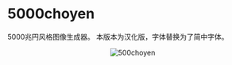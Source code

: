 ﻿# 5000choyen
5000兆円风格图像生成器。
本版本为汉化版，字体替换为了简中字体。

<p align="center">
  <img alt="500choyen" src="https://github.com/yurafuca/5000choyen/blob/master/docs/screenshot.png">
</p>
